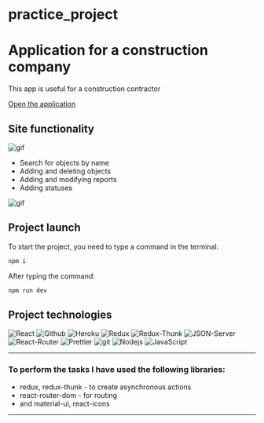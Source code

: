 # practice_project 
 # Application for a construction company
<p> This app is useful for a construction contractor </p>

<p><a href="https://contractor-site.herokuapp.com/" target="_blank">Open the application</a></p>

## Site functionality

![gif](http://g.recordit.co/0yk5Q2ILr2.gif)



- Search for objects by name
- Adding and deleting objects
- Adding and modifying reports
- Adding statuses


![gif](http://g.recordit.co/oNzAWaI1NM.gif)


## Project launch

To start the project, you need to type a command in the terminal:

```javascript
npm i
```

After typing the command:

```javascript
npm run dev
```

## Project technologies

<p>
  <img alt="React" src="https://img.shields.io/badge/-React-45b8d8?style=for-the-badge&logo=react&logoColor=white" />
  <img alt="Github" src="https://img.shields.io/badge/-Github-black?style=for-the-badge&logo=github&logoColor=white" />
  <img alt="Heroku" src="https://img.shields.io/badge/-Heroku-764ABC?style=for-the-badge&logo=heroku&logoColor=white" />
  <img alt="Redux" src="https://img.shields.io/badge/-Redux-430098?style=for-the-badge&logo=redux&logoColor=white" />
  <img alt="Redux-Thunk" src="https://img.shields.io/badge/-Redux_Thunk-white?style=for-the-badge&logo=Redux&logoColor=430098" />
   <img alt="JSON-Server" src="https://img.shields.io/badge/-JSON_Server-white?style=for-the-badge&logo=JSON&logoColor=black" />
  <img alt="React-Router" src="https://img.shields.io/badge/-React_Router-black?style=for-the-badge&logo=react-router&logoColor=orange" />
  <img alt="Prettier" src="https://img.shields.io/badge/-Prettier-grey?style=for-the-badge&logo=Prettier&logoColor=orange" />
  <img alt="git" src="https://img.shields.io/badge/-Git-F05032?style=for-the-badge&logo=git&logoColor=white" />
  <img alt="Nodejs" src="https://img.shields.io/badge/-Nodejs-43853d?style=for-the-badge&logo=Node.js&logoColor=white" />
  <img alt="JavaScript" src="https://img.shields.io/badge/-JavaScript-yellow?style=for-the-badge&logo=JavaScript&logoColor=white" />
  </p>


---

### To perform the tasks I have used the following libraries:

- redux, redux-thunk - to create asynchronous actions
- react-router-dom - for routing
- and material-ui, react-icons

---
